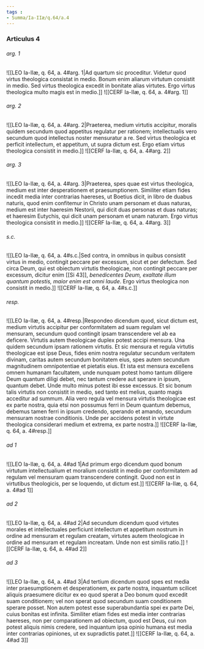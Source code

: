 ```yaml
---
tags : 
- Summa/Ia-IIæ/q.64/a.4
---
```


### Articulus 4

###### arg. 1
![[LEO Ia-IIæ, q. 64, a. 4#arg. 1|Ad quartum sic proceditur. Videtur quod virtus theologica consistat in medio. Bonum enim aliarum virtutum consistit in medio. Sed virtus theologica excedit in bonitate alias virtutes. Ergo virtus theologica multo magis est in medio.]]
![[CERF Ia-IIæ, q. 64, a. 4#arg. 1]]

###### arg. 2
![[LEO Ia-IIæ, q. 64, a. 4#arg. 2|Praeterea, medium virtutis accipitur, moralis quidem secundum quod appetitus regulatur per rationem; intellectualis vero secundum quod intellectus noster mensuratur a re. Sed virtus theologica et perficit intellectum, et appetitum, ut supra dictum est. Ergo etiam virtus theologica consistit in medio.]]
![[CERF Ia-IIæ, q. 64, a. 4#arg. 2]]

###### arg. 3
![[LEO Ia-IIæ, q. 64, a. 4#arg. 3|Praeterea, spes quae est virtus theologica, medium est inter desperationem et praesumptionem. Similiter etiam fides incedit media inter contrarias haereses, ut Boetius dicit, in libro de duabus naturis, quod enim confitemur in Christo unam personam et duas naturas, medium est inter haeresim Nestorii, qui dicit duas personas et duas naturas; et haeresim Eutychis, qui dicit unam personam et unam naturam. Ergo virtus theologica consistit in medio.]]
![[CERF Ia-IIæ, q. 64, a. 4#arg. 3]]

###### s.c.
![[LEO Ia-IIæ, q. 64, a. 4#s.c.|Sed contra, in omnibus in quibus consistit virtus in medio, contingit peccare per excessum, sicut et per defectum. Sed circa Deum, qui est obiectum virtutis theologicae, non contingit peccare per excessum, dicitur enim [[Si 43]], *benedicentes Deum, exaltate illum quantum potestis, maior enim est omni laude*. Ergo virtus theologica non consistit in medio.]]
![[CERF Ia-IIæ, q. 64, a. 4#s.c.]]

###### resp.
![[LEO Ia-IIæ, q. 64, a. 4#resp.|Respondeo dicendum quod, sicut dictum est, medium virtutis accipitur per conformitatem ad suam regulam vel mensuram, secundum quod contingit ipsam transcendere vel ab ea deficere. Virtutis autem theologicae duplex potest accipi mensura. Una quidem secundum ipsam rationem virtutis. Et sic mensura et regula virtutis theologicae est ipse Deus, fides enim nostra regulatur secundum veritatem divinam, caritas autem secundum bonitatem eius, spes autem secundum magnitudinem omnipotentiae et pietatis eius. Et ista est mensura excellens omnem humanam facultatem, unde nunquam potest homo tantum diligere Deum quantum diligi debet, nec tantum credere aut sperare in ipsum, quantum debet. Unde multo minus potest ibi esse excessus. Et sic bonum talis virtutis non consistit in medio, sed tanto est melius, quanto magis acceditur ad summum. Alia vero regula vel mensura virtutis theologicae est ex parte nostra, quia etsi non possumus ferri in Deum quantum debemus, debemus tamen ferri in ipsum credendo, sperando et amando, secundum mensuram nostrae conditionis. Unde per accidens potest in virtute theologica considerari medium et extrema, ex parte nostra.]]
![[CERF Ia-IIæ, q. 64, a. 4#resp.]]

###### ad 1
![[LEO Ia-IIæ, q. 64, a. 4#ad 1|Ad primum ergo dicendum quod bonum virtutum intellectualium et moralium consistit in medio per conformitatem ad regulam vel mensuram quam transcendere contingit. Quod non est in virtutibus theologicis, per se loquendo, ut dictum est.]]
![[CERF Ia-IIæ, q. 64, a. 4#ad 1]]

###### ad 2
![[LEO Ia-IIæ, q. 64, a. 4#ad 2|Ad secundum dicendum quod virtutes morales et intellectuales perficiunt intellectum et appetitum nostrum in ordine ad mensuram et regulam creatam, virtutes autem theologicae in ordine ad mensuram et regulam increatam. Unde non est similis ratio.]]
![[CERF Ia-IIæ, q. 64, a. 4#ad 2]]

###### ad 3
![[LEO Ia-IIæ, q. 64, a. 4#ad 3|Ad tertium dicendum quod spes est media inter praesumptionem et desperationem, ex parte nostra, inquantum scilicet aliquis praesumere dicitur ex eo quod sperat a Deo bonum quod excedit suam conditionem; vel non sperat quod secundum suam conditionem sperare posset. Non autem potest esse superabundantia spei ex parte Dei, cuius bonitas est infinita. Similiter etiam fides est media inter contrarias haereses, non per comparationem ad obiectum, quod est Deus, cui non potest aliquis nimis credere, sed inquantum ipsa opinio humana est media inter contrarias opiniones, ut ex supradictis patet.]]
![[CERF Ia-IIæ, q. 64, a. 4#ad 3]]

